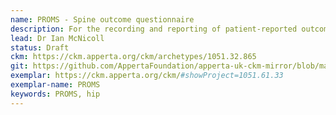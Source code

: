 ```yaml
---
name: PROMS - Spine outcome questionnaire
description: For the recording and reporting of patient-reported outcome information following spine operations.
lead: Dr Ian McNicoll
status: Draft
ckm: https://ckm.apperta.org/ckm/archetypes/1051.32.865
git: https://github.com/AppertaFoundation/apperta-uk-ckm-mirror/blob/master/local/archetypes/entry/observation/openEHR-EHR-OBSERVATION.spine_outcome.v0.adl
exemplar: https://ckm.apperta.org/ckm/#showProject=1051.61.33
exemplar-name: PROMS
keywords: PROMS, hip
---
```

